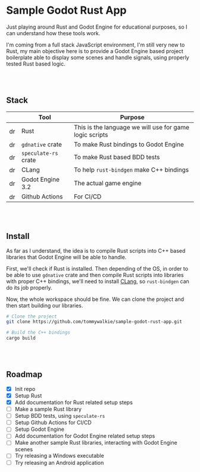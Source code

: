 # Sample Godot Rust App

Just playing around Rust and Godot Engine for educational purposes, so I can understand how these tools work.

I'm coming from a full stack JavaScript environment, I'm still very new to Rust, my main objective here is to provide a Godot Engine based project boilerplate able to display some scenes and handle signals, using properly tested Rust based logic.

<br></br>

## Stack

|                                                              | Tool                 | Purpose                                                 |
| ------------------------------------------------------------ | -------------------- | ------------------------------------------------------- |
| <img src="https://github.com/gilbarbara/logos/raw/master/logos/rust.svg?sanitize=true" alt="drawing" height="17"/> | Rust                 | This is the language we will use for game logic scripts |
| <img src="https://img.icons8.com/dusk/2x/package.png" alt="drawing" height="17"/> | `gdnative` crate     | To make Rust bindings to Godot Engine                   |
| <img src="https://img.icons8.com/dusk/2x/package.png" alt="drawing" height="17"/> | `speculate-rs` crate | To make Rust based BDD tests                            |
| <img src="https://llvm.org/img/DragonMedium.png" alt="drawing" height="17"/> | CLang                | To help `rust-bindgen` make C++ bindings                |
| <img src="https://upload.wikimedia.org/wikipedia/commons/6/6a/Godot_icon.svg" alt="drawing" height="17"/> | Godot Engine 3.2     | The actual game engine                                  |
| <img src="https://avatars0.githubusercontent.com/u/44036562?s=200&v=4?sanitize=true" alt="drawing" height="17"/> | Github Actions       | For CI/CD                                               |

<br></br>


## Install

As far as I understand, the idea is to compile Rust scripts into C++ based libraries that Godot Engine will be able to handle.

First, we'll check if Rust is installed. Then depending of the OS, in order to be able to use `gdnative` crate and then compile Rust scripts into libraries with proper C++ bindings, we'll need to install [CLang](https://rust-lang.github.io/rust-bindgen/requirements.html), so `rust-bindgen` can do its job properly.

Now, the whole workspace should be fine. We can clone the project and then start building our libraries.

```bash
# Clone the project
git clone https://github.com/tommywalkie/sample-godot-rust-app.git

# Build the C++ bindings
cargo build
```

<br></br>

## Roadmap

- [x] Init repo
- [x] Setup Rust
- [x] Add documentation for Rust related setup steps
- [ ] Make a sample Rust library
- [ ] Setup BDD tests, using `speculate-rs`
- [ ] Setup Github Actions for CI/CD
- [ ] Setup Godot Engine
- [ ] Add documentation for Godot Engine related setup steps
- [ ] Make another sample Rust libraries, interacting with Godot Engine scenes
- [ ] Try releasing a Windows executable
- [ ] Try releasing an Android application